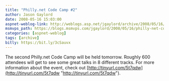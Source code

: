 ```yaml
---
title: "Philly.net Code Camp #2"
author: Jason Gaylord
date: 2008-05-16 15:03:00
aspnet-weblog-link: http://weblogs.asp.net/jgaylord/archive/2008/05/16/philly-net-code-camp-2.aspx
msmvps_path: https://blogs.msmvps.com/jgaylord/2008/05/16/philly-net-code-camp-2/
categories: [aspnet-weblog]
tags: [archive]
bitly: https://bit.ly/3cSauvx
---
```


The second Philly.net Code Camp will be held tomorrow. Roughly 600 attendees will get to see some great talks in 8 different tracks. For more information about the event, check out [http://tinyurl.com/5t7qdw](http://tinyurl.com/5t7qdw "http://tinyurl.com/5t7qdw").